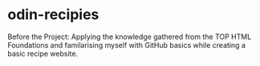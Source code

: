 # odin-recipies
Before the Project: Applying the knowledge gathered from the TOP HTML Foundations and familarising myself with GitHub basics while creating a basic recipe website. 